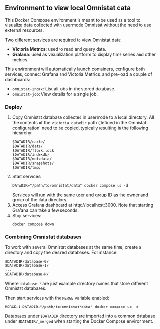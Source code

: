 ## Environment to view local Omnistat data

This Docker Compose environment is meant to be used as a tool to visualize
data collected with usermode Omnistat without the need to use external
resources.

Two different services are required to view Omnistat data:
 - **Victoria Metrics**: used to read and query data.
 - **Grafana**: used as visualization platform to display time series and
   other metrics.

This environment will automatically launch containers, configure both services,
connect Grafana and Victoria Metrics, and pre-load a couple of dashboards:
 - `omnistat-index`: List all jobs in the stored database.
 - `omnistat-job`: View details for a single job.

### Deploy

1. Copy Omnistat database collected in usermode to a local directory. All the
   contents of the `victoria_datadir` path (defined in the Omnistat
   configuration) need to be copied, typically resulting in the
   following hierarchy:
   ```
   $DATADIR/cache/
   $DATADIR/data/
   $DATADIR/flock.lock
   $DATADIR/indexdb/
   $DATADIR/metadata/
   $DATADIR/snapshots/
   $DATADIR/tmp/
   ```
2. Start services:
   ```
   DATADIR="/path/to/omnistat/data" docker compose up -d
   ```
   Services will run with the same user and group ID as the owner and group of
   the data directory.
4. Access Grafana dashboard at http://localhost:3000. Note that starting
   Grafana can take a few seconds.
5. Stop services:
   ```
   docker compose down
   ```

### Combining Omnistat databases

To work with several Omnistat databases at the same time, create a directory
and copy the desired databases. For instance:
```
$DATADIR/database-0/
$DATADIR/database-1/
...
$DATADIR/database-N/
```
Where `database-*` are just example directory names that store different
Omnistat databases.

Then start services with the `MERGE` variable enabled:
```
MERGE=1 DATADIR="/path/to/omnistat/data" docker compose up -d
```

Databases under `$DATADIR` directory are imported into a common database
under `$DATADIR/_merged` when starting the Docker Compose environment.
